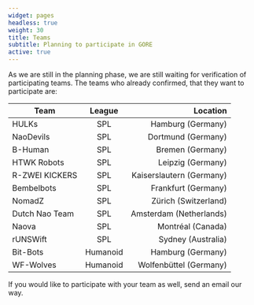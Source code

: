 ```yaml
---
widget: pages
headless: true
weight: 30
title: Teams
subtitle: Planning to participate in GORE
active: true
---
```


As we are still in the planning phase, we are still waiting for verification of participating teams. 
The teams who already confirmed, that they want to participate are:

| Team           | League     | Location                  |
|----------------|:----------:|--------------------------:|
| HULKs          | SPL        | Hamburg (Germany)         |
| NaoDevils      | SPL        | Dortmund (Germany)        |
| B-Human        | SPL        | Bremen (Germany)          |
| HTWK Robots    | SPL        | Leipzig (Germany)         |
| R-ZWEI KICKERS | SPL        | Kaiserslautern (Germany)  |
| Bembelbots     | SPL        | Frankfurt (Germany)       |
| NomadZ         | SPL        | Zürich (Switzerland)      |
| Dutch Nao Team | SPL        | Amsterdam (Netherlands)   |
| Naova          | SPL        | Montréal (Canada)         |
| rUNSWift       | SPL        | Sydney (Australia)        |
| Bit-Bots       | Humanoid   | Hamburg (Germany)         |
| WF-Wolves      | Humanoid   | Wolfenbüttel (Germany)    |

If you would like to participate with your team as well, send an email our way.
